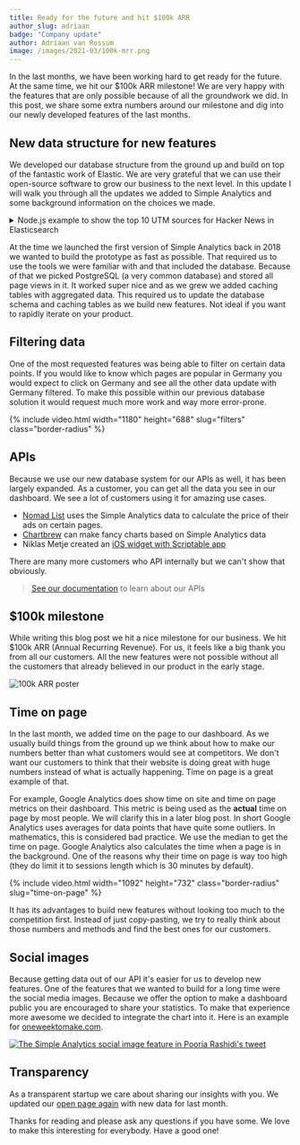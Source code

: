```yaml
---
title: Ready for the future and hit $100k ARR
author_slug: adriaan
badge: "Company update"
author: Adriaan van Rossum
image: /images/2021-03/100k-mrr.png
---
```


In the last months, we have been working hard to get ready for the future. At the same time, we hit our $100k ARR milestone! We are very happy with the features that are only possible because of all the groundwork we did. In this post, we share some extra numbers around our milestone and dig into our newly developed features of the last months.

## New data structure for new features

We developed our database structure from the ground up and build on top of the fantastic work of Elastic. We are very grateful that we can use their open-source software to grow our business to the next level. In this update I will walk you through all the updates we added to Simple Analytics and some background information on the choices we made.

<details markdown="1">
<summary>Node.js example to show the top 10 UTM sources for Hacker News in Elasticsearch</summary>

```js
const { Client } = require("@elastic/elasticsearch");
const client = new Client({ node: "http://localhost:9200" });

const {
  body: { hits },
} = await client.search({
  index: "pageviews-*",
  body: {
    query: { term: { hostname: "news.ycombinator.com" } },
    aggs: {
      top_10_utm_sources: {
        terms: { field: "utm_source", size: 10 },
      },
    },
  },
});

console.log(hits);
```

</details>

At the time we launched the first version of Simple Analytics back in 2018 we wanted to build the prototype as fast as possible. That required us to use the tools we were familiar with and that included the database. Because of that we picked PostgreSQL (a very common database) and stored all page views in it. It worked super nice and as we grew we added caching tables with aggregated data. This required us to update the database schema and caching tables as we build new features. Not ideal if you want to rapidly iterate on your product.

## Filtering data

One of the most requested features was being able to filter on certain data points. If you would like to know which pages are popular in Germany you would expect to click on Germany and see all the other data update with Germany filtered. To make this possible within our previous database solution it would request much more work and way more error-prone.

{% include video.html width="1180" height="688" slug="filters" class="border-radius" %}

## APIs

Because we use our new database system for our APIs as well, it has been largely expanded. As a customer, you can get all the data you see in our dashboard. We see a lot of customers using it for amazing use cases.

- [Nomad List](https://nomadlist.com) uses the Simple Analytics data to calculate the price of their ads on certain pages.
- [Chartbrew](https://chartbrew.com/) can make fancy charts based on Simple Analytics data
- Niklas Metje created an [iOS widget with Scriptable app](https://niklasmtj.de/blog/simple-analytics-ios-widget-with-scriptable)

There are many more customers who API internally but we can't show that obviously.

> [See our documentation](https://docs.simpleanalytics.com/api) to learn about our APIs

## $100k milestone

While writing this blog post we hit a nice milestone for our business. We hit $100k ARR (Annual Recurring Revenue). For us, it feels like a big thank you from all our customers. All the new features were not possible without all the customers that already believed in our product in the early stage.

![100k ARR poster](https://assets.simpleanalytics.com/blog/github/2021-03-100k-mrr.png)

## Time on page

In the last month, we added time on the page to our dashboard. As we usually build things from the ground up we think about how to make our numbers better than what customers would see at competitors. We don't want our customers to think that their website is doing great with huge numbers instead of what is actually happening. Time on page is a great example of that.

For example, Google Analytics does show time on site and time on page metrics on their dashboard. This metric is being used as the **actual** time on page by most people. We will clarify this in a later blog post. In short Google Analytics uses averages for data points that have quite some outliers. In mathematics, this is considered bad practice. We use the median to get the time on page. Google Analytics also calculates the time when a page is in the background. One of the reasons why their time on page is way too high (they do limit it to sessions length which is 30 minutes by default).

{% include video.html width="1092" height="732" class="border-radius" slug="time-on-page" %}

It has its advantages to build new features without looking too much to the competition first. Instead of just copy-pasting, we try to really think about those numbers and methods and find the best ones for our customers.

## Social images

Because getting data out of our API it's easier for us to develop new features. One of the features that we wanted to build for a long time were the social media images. Because we offer the option to make a dashboard public you are encouraged to share your statistics. To make that experience more awesome we decided to integrate the chart into it. Here is an example for [oneweektomake.com](https://oneweektomake.com/).

[![The Simple Analytics social image feature in Pooria Rashidi's tweet](https://assets.simpleanalytics.com/blog/github/2021-03-social-images.png)](https://twitter.com/pooria_r/status/1361071130736422912)

## Transparency

As a transparent startup we care about sharing our insights with you. We updated our [open page again](https://simpleanalytics.com/open) with new data for last month.

Thanks for reading and please ask any questions if you have some. We love to make this interesting for everybody. Have a good one!
